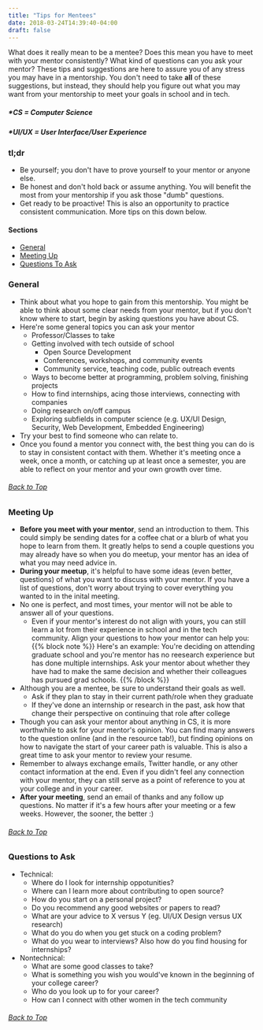 ```yaml
---
title: "Tips for Mentees"
date: 2018-03-24T14:39:40-04:00
draft: false
---
```

What does it really mean to be a mentee? Does this mean you have to meet with your mentor consistently? What kind of questions can you ask your mentor? These tips and suggestions are here to assure you of any stress you may have in a mentorship. You don't need to take **all** of these suggestions, but instead, they should help you figure out what you may want from your mentorship to meet your goals in school and in tech.

##### \*CS = Computer Science
##### \*UI/UX = User Interface/User Experience

### tl;dr
* Be yourself; you don't have to prove yourself to your mentor or anyone else.
* Be honest and don't hold back or assume anything. You will benefit the most from your mentorship if you ask those "dumb" questions.
* Get ready to be proactive! This is also an opportunity to practice consistent communication. More tips on this down below.

#### Sections
* [General](#general)
* [Meeting Up](#meeting-up)
* [Questions To Ask](#questions-to-ask)

### General
* Think about what you hope to gain from this mentorship. You might be able to think about some clear needs from your mentor, but if you don't know where to start, begin by asking questions you have about CS. 
* Here're some general topics you can ask your mentor
	* Professor/Classes to take
	* Getting involved with tech outside of school
		* Open Source Development
		* Conferences, workshops, and community events
		* Community service, teaching code, public outreach events
	* Ways to become better at programming, problem solving, finishing projects
	* How to find internships, acing those interviews, connecting with companies
	* Doing research on/off campus
	* Exploring subfields in computer science (e.g. UX/UI Design, Security, Web Development, Embedded Engineering)
* Try your best to find someone who can relate to.
* Once you found a mentor you connect with, the best thing you can do is to stay in consistent contact with them. Whether it's meeting once a week, once a month, or catching up at least once a semester, you are able to reflect on your mentor and your own growth over time. 
###### [Back to Top](#sections)

### Meeting Up
* **Before you meet with your mentor**, send an introduction to them. This could simply be sending dates for a coffee chat or a blurb of what you hope to learn from them. It greatly helps to send a couple questions you may already have so when you do meetup, your mentor has an idea of what you may need advice in. 
* **During your meetup**, it's helpful to have some ideas (even better, questions) of what you want to discuss with your mentor. If you have a list of questions, don't worry about trying to cover everything you wanted to in the inital meeting. 
* No one is perfect, and most times, your mentor will not be able to answer all of your questions.
	* Even if your mentor's interest do not align with yours, you can still learn a lot from their experience in school and in the tech community. Align your questions to how your mentor can help you:
{{% block note %}}
Here's an example: You're deciding on attending graduate school and you're mentor has no reesearch experience but has done multiple internships. Ask your mentor about whether they have had to make the same decision and whether their colleagues has pursued grad schools.
{{% /block %}}
* Although you are a mentee, be sure to understand their goals as well. 
	* Ask if they plan to stay in their current path/role when they graduate
	* If they've done an internship or research in the past, ask how that change their perspective on continuing that role after college
* Though you can ask your mentor about anything in CS, it is more worthwhile to ask for your mentor's opinion. You can find many answers to the question online (and in the resource tab!), but finding opinions on how to navigate the start of your career path is valuable. This is also a great time to ask your mentor to review your resume.
* Remember to always exchange emails, Twitter handle, or any other contact information at the end. Even if you didn't feel any connection with your mentor, they can still serve as a point of reference to you at your college and in your career.
* **After your meeting**, send an email of thanks and any follow up questions. No matter if it's a few hours after your meeting or a few weeks. However, the sooner, the better :)
###### [Back to Top](#sections)

### Questions to Ask
* Technical:
	* Where do I look for internship oppotunities?
	* Where can I learn more about contributing to open source?
	* How do you start on a personal project?
	* Do you recommend any good websites or papers to read?
	* What are your advice to X versus Y (eg. UI/UX Design versus UX research)
	* What do you do when you get stuck on a coding problem?
	* What do you wear to interviews? Also how do you find housing for internships?
* Nontechnical:
	* What are some good classes to take?
	* What is something you wish you would've known in the beginning of your college career?
	* Who do you look up to for your career?
	* How can I connect with other women in the tech community
###### [Back to Top](#sections)
